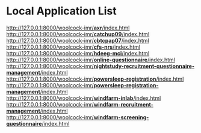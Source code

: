 # Local Application List

<a href='http://127.0.0.1:8000/woolcock-imr/axr/index.html'>http&#58;//127.0.0.1:8000/woolcock-imr/<b>axr</b>/index.html</a>  
<a href='http://127.0.0.1:8000/woolcock-imr/catchup09/index.html'>http&#58;//127.0.0.1:8000/woolcock-imr/<b>catchup09</b>/index.html</a>  
<a href='http://127.0.0.1:8000/woolcock-imr/cbtcpap07/index.html'>http&#58;//127.0.0.1:8000/woolcock-imr/<b>cbtcpap07</b>/index.html</a>  
<a href='http://127.0.0.1:8000/woolcock-imr/cfs-nrs/index.html'>http&#58;//127.0.0.1:8000/woolcock-imr/<b>cfs-nrs</b>/index.html</a>  
<a href='http://127.0.0.1:8000/woolcock-imr/hdeeg-mci/index.html'>http&#58;//127.0.0.1:8000/woolcock-imr/<b>hdeeg-mci</b>/index.html</a>  
<a href='http://127.0.0.1:8000/woolcock-imr/online-questionnaire/index.html'>http&#58;//127.0.0.1:8000/woolcock-imr/<b>online-questionnaire</b>/index.html</a>  
<a href='http://127.0.0.1:8000/woolcock-imr/nightstudy-recruitment-questionnaire-management/index.html'>http&#58;//127.0.0.1:8000/woolcock-imr/<b>nightstudy-recruitment-questionnaire-management</b>/index.html</a>  
<a href='http://127.0.0.1:8000/woolcock-imr/powersleep-registration/index.html'>http&#58;//127.0.0.1:8000/woolcock-imr/<b>powersleep-registration</b>/index.html</a>  
<a href='http://127.0.0.1:8000/woolcock-imr/powersleep-registration-management/index.html'>http&#58;//127.0.0.1:8000/woolcock-imr/<b>powersleep-registration-management</b>/index.html</a>  
<a href='http://127.0.0.1:8000/woolcock-imr/windfarm-inlab/index.html'>http&#58;//127.0.0.1:8000/woolcock-imr/<b>windfarm-inlab</b>/index.html</a>  
<a href='http://127.0.0.1:8000/woolcock-imr/windfarm-recruitment-management/index.html'>http&#58;//127.0.0.1:8000/woolcock-imr/<b>windfarm-recruitment-management</b>/index.html</a>  
<a href='http://127.0.0.1:8000/woolcock-imr/windfarm-screening-questionnaire/index.html'>http&#58;//127.0.0.1:8000/woolcock-imr/<b>windfarm-screening-questionnaire</b>/index.html</a>  
